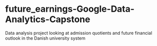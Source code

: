 # future_earnings-Google-Data-Analytics-Capstone
Data analysis project looking at admission quotients and future financial outlook in the Danish university system
